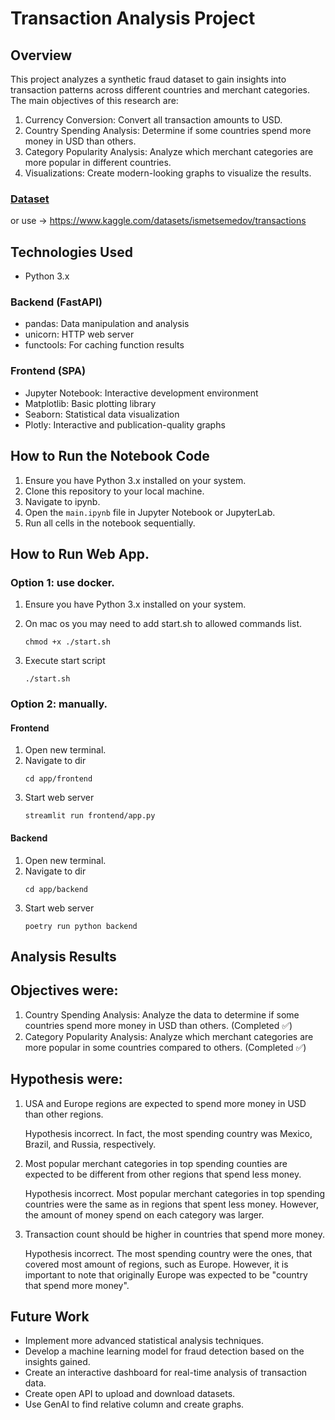 # Transaction Analysis Project

## Overview

This project analyzes a synthetic fraud dataset to gain insights into transaction patterns across different countries and merchant categories. The main objectives of this research are:

1. Currency Conversion: Convert all transaction amounts to USD.
2. Country Spending Analysis: Determine if some countries spend more money in USD than others.
3. Category Popularity Analysis: Analyze which merchant categories are more popular in different countries.
4. Visualizations: Create modern-looking graphs to visualize the results.

### [Dataset](https://www.kaggle.com/datasets/ismetsemedov/transactions)

or use -> https://www.kaggle.com/datasets/ismetsemedov/transactions

## Technologies Used

- Python 3.x

### Backend (FastAPI)

- pandas: Data manipulation and analysis
- unicorn: HTTP web server
- functools: For caching function results

### Frontend (SPA)

- Jupyter Notebook: Interactive development environment
- Matplotlib: Basic plotting library
- Seaborn: Statistical data visualization
- Plotly: Interactive and publication-quality graphs

## How to Run the Notebook Code

1. Ensure you have Python 3.x installed on your system.
2. Clone this repository to your local machine.
3. Navigate to ipynb.
4. Open the `main.ipynb` file in Jupyter Notebook or JupyterLab.
5. Run all cells in the notebook sequentially.

## How to Run Web App.

### Option 1: use docker.

1. Ensure you have Python 3.x installed on your system.
2. On mac os you may need to add start.sh to allowed commands list.

   ```
   chmod +x ./start.sh
   ```
3. Execute start script

   ```
   ./start.sh
   ```

### Option 2: manually.

#### Frontend

1. Open new terminal.
2. Navigate to dir
   ```
   cd app/frontend
   ```
3. Start web server
   ```
   streamlit run frontend/app.py
   ```

#### Backend

1. Open new terminal.
2. Navigate to dir
   ```
   cd app/backend
   ```
3. Start web server
   ```
   poetry run python backend
   ```

## Analysis Results

## Objectives were:

1. Country Spending Analysis: Analyze the data to determine if some countries spend more money in USD than others. (Completed ✅)
2. Category Popularity Analysis: Analyze which merchant categories are more popular in some countries compared to others. (Completed ✅)

## Hypothesis were:

1. USA and Europe regions are expected to spend more money in USD than other regions.

   Hypothesis incorrect. In fact, the most spending country was Mexico, Brazil, and Russia, respectively.
2. Most popular merchant categories in top spending counties are expected to be different from other regions that spend less money.

   Hypothesis incorrect. Most popular merchant categories in top spending countries were the same as in regions that spent less money. However, the amount of money spend on each category was larger.
3. Transaction count should be higher in countries that spend more money.

   Hypothesis incorrect. The most spending country were the ones, that covered most amount of regions, such as Europe. However, it is important to note that
   originally Europe was expected to be "country that spend more money".

## Future Work

- Implement more advanced statistical analysis techniques.
- Develop a machine learning model for fraud detection based on the insights gained.
- Create an interactive dashboard for real-time analysis of transaction data.
- Create open API to upload and download datasets.
- Use GenAI to find relative column and create graphs.
